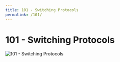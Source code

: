 ```yaml
---
title: 101 - Switching Protocols
permalink: /101/
---
```

# 101 - Switching Protocols  
![101 - Switching Protocols](http://i.imgur.com/p767VEv.jpg)  
